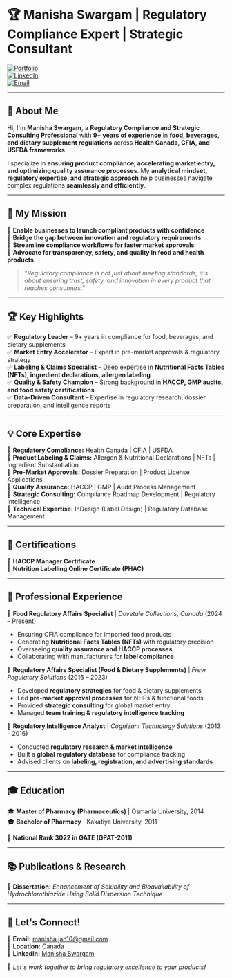 # 🏆 Manisha Swargam | Regulatory Compliance Expert | Strategic Consultant  

[![Portfolio](https://img.shields.io/badge/My%20Portfolio-Click%20Here-blue?style=for-the-badge&logo=github)](https://manisha1001.github.io/Manisha-Portfolio/)  
[![LinkedIn](https://img.shields.io/badge/LinkedIn-Manisha%20Swargam-blue?style=for-the-badge&logo=linkedin)](https://www.linkedin.com/in/manisha-swargam)  
[![Email](https://img.shields.io/badge/Email-Manisha.jan10%40gmail.com-red?style=for-the-badge&logo=gmail)](mailto:manisha.jan10@gmail.com)  

---

## 🚀 About Me  

Hi, I'm **Manisha Swargam**, a **Regulatory Compliance and Strategic Consulting Professional** with **9+ years of experience** in **food, beverages, and dietary supplement regulations** across **Health Canada, CFIA, and USFDA frameworks**.  

I specialize in **ensuring product compliance, accelerating market entry, and optimizing quality assurance processes**. My **analytical mindset, regulatory expertise, and strategic approach** help businesses navigate complex regulations **seamlessly and efficiently**.  

---

## 🎯 My Mission  

🌟 **Enable businesses to launch compliant products with confidence**  
🌟 **Bridge the gap between innovation and regulatory requirements**  
🌟 **Streamline compliance workflows for faster market approvals**  
🌟 **Advocate for transparency, safety, and quality in food and health products**  

> *"Regulatory compliance is not just about meeting standards; it's about ensuring trust, safety, and innovation in every product that reaches consumers."*  

---

## 🏆 Key Highlights  

✅ **Regulatory Leader** – 9+ years in compliance for food, beverages, and dietary supplements  
✅ **Market Entry Accelerator** – Expert in pre-market approvals & regulatory strategy  
✅ **Labeling & Claims Specialist** – Deep expertise in **Nutritional Facts Tables (NFTs), ingredient declarations, allergen labeling**  
✅ **Quality & Safety Champion** – Strong background in **HACCP, GMP audits, and food safety certifications**  
✅ **Data-Driven Consultant** – Expertise in regulatory research, dossier preparation, and intelligence reports  

---

## 💡 Core Expertise  

📌 **Regulatory Compliance:** Health Canada | CFIA | USFDA  
📌 **Product Labeling & Claims:** Allergen & Nutritional Declarations | NFTs | Ingredient Substantiation  
📌 **Pre-Market Approvals:** Dossier Preparation | Product License Applications  
📌 **Quality Assurance:** HACCP | GMP | Audit Process Management  
📌 **Strategic Consulting:** Compliance Roadmap Development | Regulatory Intelligence  
📌 **Technical Expertise:** InDesign (Label Design) | Regulatory Database Management  

---

## 📜 Certifications  

🏅 **HACCP Manager Certificate**  
🏅 **Nutrition Labelling Online Certificate (PHAC)**  

---

## 💼 Professional Experience  

🔹 **Food Regulatory Affairs Specialist** | *Dovetale Collections, Canada* (2024 – Present)  
- Ensuring CFIA compliance for imported food products  
- Generating **Nutritional Facts Tables (NFTs)** with regulatory precision  
- Overseeing **quality assurance and HACCP processes**  
- Collaborating with manufacturers for **label compliance**  

🔹 **Regulatory Affairs Specialist (Food & Dietary Supplements)** | *Freyr Regulatory Solutions* (2016 – 2023)  
- Developed **regulatory strategies** for food & dietary supplements  
- Led **pre-market approval processes** for NHPs & functional foods  
- Provided **strategic consulting** for global market entry  
- Managed **team training & regulatory intelligence tracking**  

🔹 **Regulatory Intelligence Analyst** | *Cognizant Technology Solutions* (2013 – 2016)  
- Conducted **regulatory research & market intelligence**  
- Built a **global regulatory database** for compliance tracking  
- Advised clients on **labeling, registration, and advertising standards**  

---

## 🎓 Education  

🎓 **Master of Pharmacy (Pharmaceutics)** | Osmania University, 2014  
🎓 **Bachelor of Pharmacy** | Kakatiya University, 2011  

🏅 **National Rank 3022 in GATE (GPAT-2011)**  

---

## 📚 Publications & Research  

📖 **Dissertation:** *Enhancement of Solubility and Bioavailability of Hydrochlorothiazide Using Solid Dispersion Technique*  

---

## 📩 Let's Connect!  

📧 **Email:** [manisha.jan10@gmail.com](mailto:manisha.jan10@gmail.com)  
📍 **Location:** Canada  
🔗 **LinkedIn:** [Manisha Swargam](https://www.linkedin.com/in/manisha-swargam)  

🚀 *Let's work together to bring regulatory excellence to your products!*  
